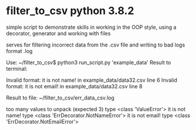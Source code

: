 # filter_to_csv python 3.8.2
simple script
to demonstrate skills in working in the OOP style,
using a decorator, generator and working with files

serves for filtering incorrect data from the .csv file
and writing to bad logs format .log

Use:
~/filter_to_csv$ python3 run_script.py 'example_data'
Result to terminal:

Invalid format: it is not name! in example_data/data32.csv line 6
Invalid format: it is not email! in example_data/data32.csv line 8

Result to file:
~/filter_to_csv/err_data_csv.log

too many values to unpack (expected 3) type <class 'ValueError'> 
it is not name! type <class 'ErrDecorator.NotNameError'> 
it is not email! type <class 'ErrDecorator.NotEmailError'> 